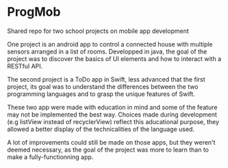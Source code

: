 # ProgMob
Shared repo for two school projects on mobile app development

One project is an android app to control a connected house with multiple sensors arranged in a list of rooms. 
Developped in java, the goal of the project was to discover the basics of UI elements and how to interact with a RESTful API.

The second project is a ToDo app in Swift, less advanced that the first project,
its goal was to understand the differences between the two programming languages and to grasp the unique features of Swift.

These two app were made with education in mind and some of the feature may not be implemented the best way.
Choices made during development (e.g listView instead of recyclerView) reflect this aducational purpose,
they allowed a better display of the technicalities of the language used.

A lot of improvements could still be made on those apps, but they weren't deemed necessary,
as the goal of the project was more to learn than to make a fully-functionning app.
